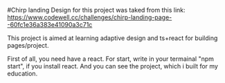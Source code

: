#Chirp landing
Design for this project was taked from this link: https://www.codewell.cc/challenges/chirp-landing-page--60fc1e36a383e41090a3c71c

This project is aimed at learning adaptive design and ts+react for building pages/project.

First of all, you need have a react. For start, write in your termainal "npm start", if you install react. And you can see the project, which i built for my education.
